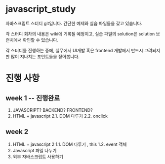 # javascript_study

자바스크립트 스터디 git입니다. 
간단한 예제와 실습 파일들을 갖고 있습니다. 

각 스터디 회차의 내용은 wiki에 기록될 예정이고,
실습 파일의 solution은 solution 브런치에서 확인할 수 있습니다. 

각 스터디를 진행하는 중에, 실무에서 UI개발 혹은 frontend 개발에서
반드시 고려되지만 많이 지나치는 포인트들을 짚어봅니다. 

# 진행 사항 
## week 1  -- 진행완료
1. JAVASCRIPT? BACKEND? FRONTEND? 
2. HTML + javascript
2.1. DOM 다루기
2.2. onclick

## week 2  
1. HTML + javascript 2
1.1. DOM 다루기 , this
1.2. event 객체
2. Javascript 파일 나누기
3. 외부 자바스크립트 사용하기

